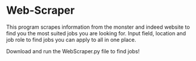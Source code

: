 # Web-Scraper

This program scrapes information from the monster and indeed website to find you the most suited jobs you are looking for. Input field, location and job role to find jobs you can apply to all in one place. 

Download and run the WebScraper.py file to find jobs!
